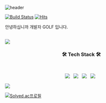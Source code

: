 ![header](https://capsule-render.vercel.app/api?type=rect&color=auto&height=300&section=header&text=Dev_GOLF&fontSize=90)

[![Build Status](https://travis-ci.org/joemccann/dillinger.svg?branch=master)](https://travis-ci.org/joemccann/dillinger) [![Hits](https://hits.seeyoufarm.com/api/count/incr/badge.svg?url=https%3A%2F%2Fgithub.com%2Filgolf&count_bg=%2379C83D&title_bg=%23555555&icon=&icon_color=%23E7E7E7&title=hits&edge_flat=false)](https://hits.seeyoufarm.com)

안녕하십니까 개발자 GOLF 입니다. 

<br/>


<img src="https://github-readme-stats.vercel.app/api?username=ilgolf&show_icons=true&theme=blue"/>

 
<br/>

<h3 align="center"><b>🛠 Tech Stack 🛠</b></h3>
</br>
<p align="center">
<img src="https://img.shields.io/badge/Spring-6DB33F?style=flat-square&logo=Spring&logoColor=white"/></a> &nbsp
<img src="https://img.shields.io/badge/Springboot-6DB33F?style=flat-square&logo=Springboot&logoColor=white"/></a> &nbsp
<img src="https://img.shields.io/badge/Java-007396?style=flat-square&logo=Javat&logoColor=white"/></a> &nbsp
<img src="https://img.shields.io/badge/MySQL-4479A1?style=flat-square&logo=MySQL&logoColor=white"/></a> &nbsp</p>

<img src="https://github-readme-stats.vercel.app/api/top-langs/?username=Lob-dev&layout=compact&theme=cobalt"/>

</br>

[![Solved.ac프로필](http://mazassumnida.wtf/api/generate_badge?boj=ilgolf)](https://solved.ac/ilgolf)
